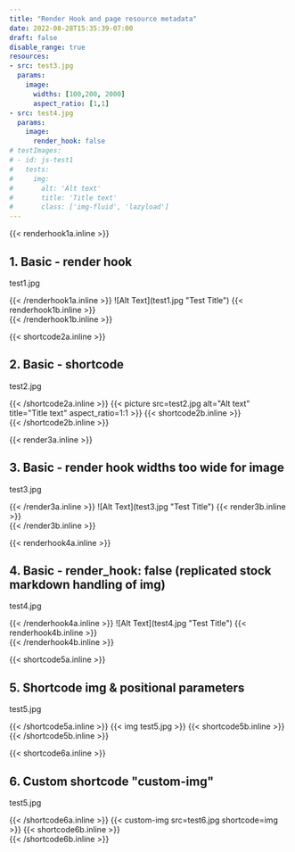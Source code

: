 ```yaml
---
title: "Render Hook and page resource metadata"
date: 2022-08-28T15:35:39-07:00
draft: false
disable_range: true
resources:
- src: test3.jpg
  params: 
    image:
      widths: [100,200, 2000]
      aspect_ratio: [1,1]
- src: test4.jpg
  params: 
    image:
      render_hook: false
# testImages:
# - id: js-test1
#   tests:
#     img:
#       alt: 'Alt text'
#       title: 'Title text'
#       class: ['img-fluid', 'lazyload']
--- 
```

{{< renderhook1a.inline >}}
<div class="col-md-6 render-hook-test" id="js-test1">
  <h2>1. Basic - render hook</h2>
  <p>test1.jpg</p>
{{< /renderhook1a.inline >}}
![Alt Text](test1.jpg "Test Title")
{{< renderhook1b.inline >}}
<div id="js-test1-results"></div>
</div>
{{< /renderhook1b.inline >}}

{{< shortcode2a.inline >}}
<div class="col-md-6 render-hook-test" id="js-test2">
  <h2>2. Basic - shortcode</h2>
  <p>test2.jpg</p>
{{< /shortcode2a.inline >}}
{{< picture src=test2.jpg alt="Alt text" title="Title text" aspect_ratio=1:1 >}}
{{< shortcode2b.inline >}}
<div id="js-test2-results"></div>
</div>
{{< /shortcode2b.inline >}}




{{< render3a.inline >}}
<div class="col-md-6 render-hook-test" id="js-test3">
  <h2>3. Basic - render hook widths too wide for image</h2>
  <p>test3.jpg</p>
{{< /render3a.inline >}}
![Alt Text](test3.jpg "Test Title")
{{< render3b.inline >}}
<div id="js-test3-results"></div>
</div>
{{< /render3b.inline >}}

{{< renderhook4a.inline >}}
<div class="col-md-6 render-hook-test" id="js-test4">
  <h2>4. Basic - render_hook: false (replicated stock markdown handling of img)</h2>
  <p>test4.jpg</p>
{{< /renderhook4a.inline >}}
![Alt Text](test4.jpg "Test Title")
{{< renderhook4b.inline >}}
<div id="js-test1-results"></div>
</div>
{{< /renderhook4b.inline >}}

{{< shortcode5a.inline >}}
<div class="col-md-6 render-hook-test" id="js-test5">
  <h2>5. Shortcode img & positional parameters</h2>
  <p>test5.jpg</p>
{{< /shortcode5a.inline >}}
{{< img test5.jpg >}}
{{< shortcode5b.inline >}}
<div id="js-test5-results"></div>
</div>
{{< /shortcode5b.inline >}}


{{< shortcode6a.inline >}}
<div class="col-md-6 render-hook-test" id="js-test6">
  <h2>6. Custom shortcode "custom-img"</h2>
  <p>test5.jpg</p>
{{< /shortcode6a.inline >}}
{{< custom-img src=test6.jpg shortcode=img >}}
{{< shortcode6b.inline >}}
<div id="js-test6-results"></div>
</div>
{{< /shortcode6b.inline >}}
